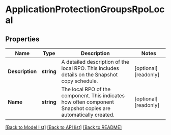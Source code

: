 # ApplicationProtectionGroupsRpoLocal

## Properties

Name | Type | Description | Notes
------------ | ------------- | ------------- | -------------
**Description** | **string** | A detailed description of the local RPO. This includes details on the Snapshot copy schedule. | [optional] [readonly] 
**Name** | **string** | The local RPO of the component. This indicates how often component Snapshot copies are automatically created. | [optional] [readonly] 

[[Back to Model list]](../README.md#documentation-for-models) [[Back to API list]](../README.md#documentation-for-api-endpoints) [[Back to README]](../README.md)


